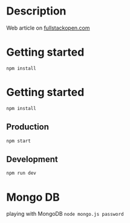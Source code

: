 # Description

Web article on [fullstackopen.com](https://fullstackopen.com/en/part3/node_js_and_express)

# Getting started

`npm install`

# Getting started

`npm install`

## Production

`npm start`

## Development

`npm run dev`

# Mongo DB 

playing with MongoDB
`node mongo.js password`